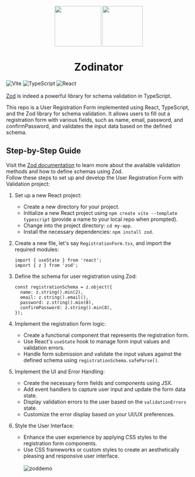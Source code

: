 <p align="center"><img align="center" src="https://github.com/PranavBawgikar/Zodinator/assets/102728016/9224ce43-c618-439b-b519-a931a3dfa50b" height="110" width="127">
<img align="center" src="https://github.com/PranavBawgikar/Zodinator/assets/102728016/f33f65e8-9003-4898-bbc8-62e9b5231ee4" height="110"></p>
<h1 align="center">Zodinator</h1>

![Vite](https://img.shields.io/badge/vite-%23646CFF.svg?style=for-the-badge&logo=vite&logoColor=white) ![TypeScript](https://img.shields.io/badge/typescript-%23007ACC.svg?style=for-the-badge&logo=typescript&logoColor=white) ![React](https://img.shields.io/badge/react-%2320232a.svg?style=for-the-badge&logo=react&logoColor=%2361DAFB)<br><br>
<a href="https://github.com/colinhacks/zod">Zod</a> is indeed a powerful library for schema validation in TypeScript.

This repo is a User Registration Form implemented using React, TypeScript, and the Zod library for schema validation. It allows users to fill out a registration form with various fields, such as name, email, password, and confirmPassword, and validates the input data based on the defined schema.

## Step-by-Step Guide
Visit the <a href="https://zod.dev/">Zod documentation</a> to learn more about the available validation methods and how to define schemas using Zod.<br />
Follow these steps to set up and develop the User Registration Form with Validation project:

1. Set up a new React project:
   - Create a new directory for your project.
   - Initialize a new React project using `npm create vite --template typescript` (provide a name to your local repo when prompted).
   - Change into the project directory: `cd my-app`.
   - Install the necessary dependencies: `npm install zod`.

2. Create a new file, let's say `RegistrationForm.tsx`, and import the required modules:
   ```tsx
   import { useState } from 'react';
   import { z } from 'zod';
   ```

3. Define the schema for user registration using Zod:
   ```tsx
   const registrationSchema = z.object({
     name: z.string().min(2),
     email: z.string().email(),
     password: z.string().min(8),
     confirmPassword: z.string().min(8),
   });
   ```

4. Implement the registration form logic:
   - Create a functional component that represents the registration form.
   - Use React's `useState` hook to manage form input values and validation errors.
   - Handle form submission and validate the input values against the defined schema using `registrationSchema.safeParse()`.

5. Implement the UI and Error Handling:
   - Create the necessary form fields and components using JSX.
   - Add event handlers to capture user input and update the form data state.
   - Display validation errors to the user based on the `validationErrors` state.
   - Customize the error display based on your UI/UX preferences.

6. Style the User Interface:
   - Enhance the user experience by applying CSS styles to the registration form components.
   - Use CSS frameworks or custom styles to create an aesthetically pleasing and responsive user interface.<br><br>
![zoddemo](https://github.com/PranavBawgikar/Zodinator/assets/102728016/a7ebe6fc-b765-4d7e-bbd1-e0b5b1498000)
